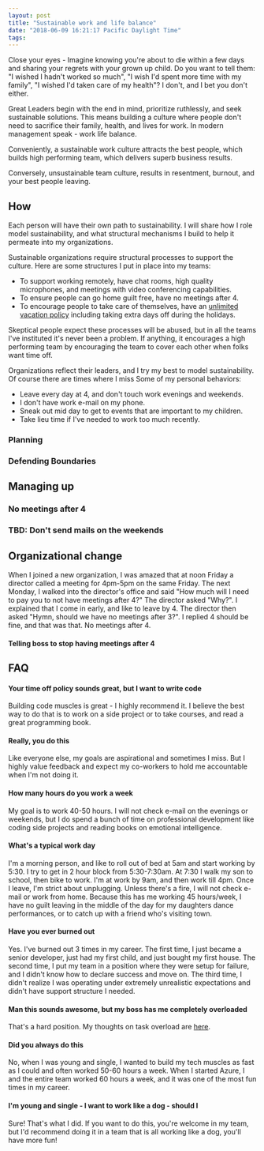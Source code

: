 ```yaml
---
layout: post
title: "Sustainable work and life balance"
date: "2018-06-09 16:21:17 Pacific Daylight Time"
tags:
---
```


Close your eyes - Imagine knowing you're about to die within a few days and sharing your regrets with your grown up child. Do you want to tell them: "I wished I hadn't worked so much", "I wish I'd spent more time with my family", "I wished I'd taken care of my health"? I don't, and I bet you don't either.

Great Leaders begin with the end in mind, prioritize ruthlessly, and seek sustainable solutions. This means building a culture where people don't need to sacrifice their family, health, and lives for work. In modern management speak - work life balance.

Conveniently, a sustainable work culture attracts the best people, which builds high performing team, which delivers superb business results.

Conversely, unsustainable team culture, results in resentment, burnout, and your best people leaving.

## How

Each person will have their own path to sustainability. I will share how I role model sustainability, and what structural mechanisms I build to help it permeate into my organizations.

Sustainable organizations require structural processes to support the culture. Here are some structures I put in place into my teams:

-   To support working remotely, have chat rooms, high quality microphones, and meetings with video conferencing capabilities.
-   To ensure people can go home guilt free, have no meetings after 4.
-   To encourage people to take care of themselves, have an [unlimited vacation policy](https://www.entrepreneur.com/article/269989) including taking extra days off during the holidays.

Skeptical people expect these processes will be abused, but in all the teams I've instituted it's never been a problem. If anything, it encourages a high performing team by encouraging the team to cover each other when folks want time off.

Organizations reflect their leaders, and I try my best to model sustainability. Of course there are times where I miss Some of my personal behaviors:

-   Leave every day at 4, and don't touch work evenings and weekends.
-   I don't have work e-mail on my phone.
-   Sneak out mid day to get to events that are important to my children.
-   Take lieu time if I've needed to work too much recently.

### Planning

### Defending Boundaries

## Managing up

### No meetings after 4

### TBD: Don't send mails on the weekends

## Organizational change

When I joined a new organization, I was amazed that at noon Friday a director called a meeting for 4pm-5pm on the same Friday. The next Monday, I walked into the director's office and said "How much will I need to pay you to not have meetings after 4?" The director asked "Why?". I explained that I come in early, and like to leave by 4. The director then asked "Hymn, should we have no meetings after 3?". I replied 4 should be fine, and that was that. No meetings after 4.

#### Telling boss to stop having meetings after 4

## FAQ

#### Your time off policy sounds great, but I want to write code

Building code muscles is great - I highly recommend it. I believe the best way to do that is to work on a side project or to take courses, and read a great programming book.

#### Really, you do this

Like everyone else, my goals are aspirational and sometimes I miss. But I highly value feedback and expect my co-workers to hold me accountable when I'm not doing it.

#### How many hours do you work a week

My goal is to work 40-50 hours. I will not check e-mail on the evenings or weekends, but I do spend a bunch of time on professional development like coding side projects and reading books on emotional intelligence.

#### What's a typical work day

I'm a morning person, and like to roll out of bed at 5am and start working by 5:30. I try to get in 2 hour block from 5:30-7:30am. At 7:30 I walk my son to school, then bike to work. I'm at work by 9am, and then work till 4pm. Once I leave, I'm strict about unplugging. Unless there's a fire, I will not check e-mail or work from home. Because this has me working 45 hours/week, I have no guilt leaving in the middle of the day for my daughters dance performances, or to catch up with a friend who's visiting town.

#### Have you ever burned out

Yes. I've burned out 3 times in my career. The first time, I just became a senior developer, just had my first child, and just bought my first house. The second time, I put my team in a position where they were setup for failure, and I didn't know how to declare success and move on. The third time, I didn't realize I was operating under extremely unrealistic expectations and didn't have support structure I needed.

#### Man this sounds awesome, but my boss has me completely overloaded

That's a hard position. My thoughts on task overload are [here](http://ig2600.blogspot.com/search?q=overload).

#### Did you always do this

No, when I was young and single, I wanted to build my tech muscles as fast as I could and often worked 50-60 hours a week. When I started Azure, I and the entire team worked 60 hours a week, and it was one of the most fun times in my career.

#### I'm young and single - I want to work like a dog - should I

Sure! That's what I did. If you want to do this, you're welcome in my team, but I'd recommend doing it in a team that is all working like a dog, you'll have more fun!
